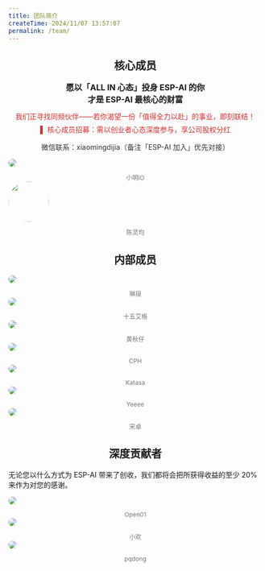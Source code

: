 ```yaml
---
title: 团队简介
createTime: 2024/11/07 13:57:07
permalink: /team/
---
```


## <center>核心成员</center>
<center>
<b style="font-size: 16px;">愿以「ALL IN 心态」投身 ESP-AI 的你<br>才是 ESP-AI 最核心的财富</b>

<p style="font-size: 14px; color: #D32F2F; margin: 12px 0 6px 0;">我们正寻找同频伙伴——若你渴望一份「值得全力以赴」的事业，即刻联结！</p>
<p style="font-size: 14px; color: #D32F2F; margin: 6px 0;">▌ 核心成员招募：需以创业者心态深度参与，享公司股权分红</p>
<p style="font-size: 14px; color: #333; margin-top: 15px;">微信联系：xiaomingdijia（备注「ESP-AI 加入」优先对接）</p>
</center>

<CardGrid cols="4">  
  <Card class="spomsor-card" style="background: transparent;">  </Card>
   <Card class="spomsor-card" style="background: transparent;">
    <a class="spomsor-a" href="https://xiaomingio.top/" target="_blcok" title="ESP-AI 创始人">
        <img src="https://xiaomingio.top/head.jpg" style="border-radius: 50%;"/>
    </a>
    <div style="text-align:center;font-size: 12px;color: #777;margin-top: 12px;">小明IO</div>
  </Card> 
  <Card class="spomsor-card" style="background: transparent;">
    <a class="spomsor-a" href="https://blog.csdn.net/2401_87702092?spm=1010.2135.3001.5343" target="_blcok" title="ESP-AI 联合创始人">
        <img src="/images/team/clj2.jpg" style="border-radius: 50%;object-fit: fill;height: 80px;" />
    </a>
    <div style="text-align:center;font-size: 12px;color: #777;margin-top: 12px;">陈灵均</div>
  </Card>  
  <Card class="spomsor-card" style="background: transparent;">  </Card>
</CardGrid>  


## <center>内部成员</center>

<CardGrid cols="4">   
  <!-- 空的占位符 -->

  <Card class="spomsor-card" style="background: transparent;">
    <a class="spomsor-a" href="" target="_blcok" title="ESP-AI 项目后端开发负责人。">
        <img src="https://esp-ai2.oss-cn-beijing.aliyuncs.com/team/lwd.jpg" style="border-radius: 50%;"/>
    </a> 
    <div style="text-align:center;font-size: 12px;color: #777;margin-top: 12px;">琳琅</div>
  </Card> 
  <Card class="spomsor-card" style="background: transparent;">
    <a class="spomsor-a" href="" target="_blcok" title="ESP-AI 项目前端开发负责人。">
        <img src="https://esp-ai2.oss-cn-beijing.aliyuncs.com/team/tian_yue_fei.jpg" style="border-radius: 50%;"/>
    </a> 
    <div style="text-align:center;font-size: 12px;color: #777;margin-top: 12px;">十五艾格</div>
  </Card>
  <Card class="spomsor-card" style="background: transparent;">
    <a class="spomsor-a" href="" target="_blcok" title="ESP-AI 项目嵌入式硬件开发负责人。">
        <img src="/images/team/hqz.jpg" style="border-radius: 50%;" />
    </a> 
    <div style="text-align:center;font-size: 12px;color: #777;margin-top: 12px;">黄秋仔</div>
  </Card>
  <Card class="spomsor-card" style="background: transparent;">
    <a class="spomsor-a" href="" target="_blcok" title="ESP-AI 项目嵌入式软件开发负责人。">
        <img src="/images/team/cph.jpg" style="border-radius: 50%;"/>
    </a> 
    <div style="text-align:center;font-size: 12px;color: #777;margin-top: 12px;">CPH</div>
  </Card> 
  <Card class="spomsor-card" style="background: transparent;">
    <a class="spomsor-a" href="" target="_blcok" title="市场部负责人。">
        <img src="/images/team/Katasa.jpg" style="border-radius: 50%;"/>
    </a> 
    <div style="text-align:center;font-size: 12px;color: #777;margin-top: 12px;">Katasa</div>
  </Card> 
    <Card class="spomsor-card" style="background: transparent;">
    <a class="spomsor-a" href="" target="_blcok" title="市场部负责人。">
        <img src="/images/team/Yeeee.jpg" style="border-radius: 50%;"/>
    </a> 
    <div style="text-align:center;font-size: 12px;color: #777;margin-top: 12px;">Yeeee</div>
  </Card>  
   <Card class="spomsor-card" style="background: transparent;">
    <a class="spomsor-a" href="" target="_blcok" title="UI设计">
        <img src="/images/team/zuo.jpg" style="border-radius: 50%;"/>
    </a> 
    <div style="text-align:center;font-size: 12px;color: #777;margin-top: 12px;">宋卓</div>
  </Card>  
</CardGrid>  

## <center>深度贡献者</center>  
<p>无论您以什么方式为 ESP-AI 带来了创收，我们都将会把所获得收益的至少 20% 来作为对您的感谢。</p>

<CardGrid  cols="4"> 
  <Card class="spomsor-card" style="background: transparent;">
  <a class="spomsor-a" href="https://space.bilibili.com/395849314" target="_blcok" title="Open01，ESP-AI 开源PCB作者！">  
      <img src="/images/open01x.png" style="border-radius: 50%;"/>
  </a>
  <div style="text-align:center;font-size: 12px;color: #777;margin-top: 12px;">Open01</div>
  </Card>  
  <Card class="spomsor-card" style="background: transparent;">
    <a class="spomsor-a" href="https://www.qingningz.cn/" target="_blcok" title="青柠博客，为 ESP-AI 做了非常多的贡献！">
        <img src="https://wmimg.com/i/113/2023/08/64ec78404d85d.jpg" style="border-radius: 50%;"/>
    </a>
    <div style="text-align:center;font-size: 12px;color: #777;margin-top: 12px;">小欢</div>
  </Card> 
  <Card class="spomsor-card" style="background: transparent;">
    <a class="spomsor-a" href="https://github.com/pq-dong" target="_blcok" title="pqdong，为 ESP-AI 做了非常多的贡献！">
        <img src="https://avatars.githubusercontent.com/u/40668796?v=4" style="border-radius: 50%;"/>
    </a>
    <div style="text-align:center;font-size: 12px;color: #777;margin-top: 12px;">pqdong</div>
  </Card> 
</CardGrid>  